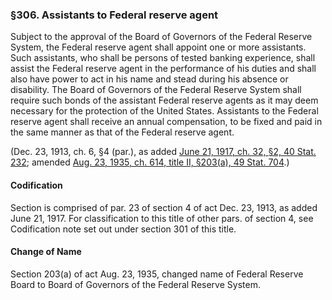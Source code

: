 ### §306. Assistants to Federal reserve agent ###

Subject to the approval of the Board of Governors of the Federal Reserve System, the Federal reserve agent shall appoint one or more assistants. Such assistants, who shall be persons of tested banking experience, shall assist the Federal reserve agent in the performance of his duties and shall also have power to act in his name and stead during his absence or disability. The Board of Governors of the Federal Reserve System shall require such bonds of the assistant Federal reserve agents as it may deem necessary for the protection of the United States. Assistants to the Federal reserve agent shall receive an annual compensation, to be fixed and paid in the same manner as that of the Federal reserve agent.

(Dec. 23, 1913, ch. 6, §4 (par.), as added [June 21, 1917, ch. 32, §2, 40 Stat. 232](/statviewer.htm?volume=40&page=232); amended [Aug. 23, 1935, ch. 614, title II, §203(a), 49 Stat. 704](/statviewer.htm?volume=49&page=704).)

#### Codification ####

Section is comprised of par. 23 of section 4 of act Dec. 23, 1913, as added June 21, 1917. For classification to this title of other pars. of section 4, see Codification note set out under section 301 of this title.

#### Change of Name ####

Section 203(a) of act Aug. 23, 1935, changed name of Federal Reserve Board to Board of Governors of the Federal Reserve System.